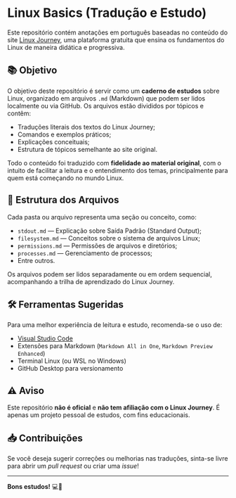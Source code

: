 # Linux Basics (Tradução e Estudo)

Este repositório contém anotações em português baseadas no conteúdo do site [Linux Journey](https://linuxjourney.com), uma plataforma gratuita que ensina os fundamentos do Linux de maneira didática e progressiva.

## 📚 Objetivo

O objetivo deste repositório é servir como um **caderno de estudos** sobre Linux, organizado em arquivos `.md` (Markdown) que podem ser lidos localmente ou via GitHub. Os arquivos estão divididos por tópicos e contêm:

- Traduções literais dos textos do Linux Journey;
- Comandos e exemplos práticos;
- Explicações conceituais;
- Estrutura de tópicos semelhante ao site original.

Todo o conteúdo foi traduzido com **fidelidade ao material original**, com o intuito de facilitar a leitura e o entendimento dos temas, principalmente para quem está começando no mundo Linux.

## 🧭 Estrutura dos Arquivos

Cada pasta ou arquivo representa uma seção ou conceito, como:

- `stdout.md` — Explicação sobre Saída Padrão (Standard Output);
- `filesystem.md` — Conceitos sobre o sistema de arquivos Linux;
- `permissions.md` — Permissões de arquivos e diretórios;
- `processes.md` — Gerenciamento de processos;
- Entre outros.

Os arquivos podem ser lidos separadamente ou em ordem sequencial, acompanhando a trilha de aprendizado do Linux Journey.

## 🛠️ Ferramentas Sugeridas

Para uma melhor experiência de leitura e estudo, recomenda-se o uso de:

- [Visual Studio Code](https://code.visualstudio.com/)
- Extensões para Markdown (`Markdown All in One`, `Markdown Preview Enhanced`)
- Terminal Linux (ou WSL no Windows)
- GitHub Desktop para versionamento

## ⚠️ Aviso

Este repositório **não é oficial** e **não tem afiliação com o Linux Journey**. É apenas um projeto pessoal de estudos, com fins educacionais.

## 📥 Contribuições

Se você deseja sugerir correções ou melhorias nas traduções, sinta-se livre para abrir um *pull request* ou criar uma *issue*!

---

**Bons estudos!** 💻🐧
